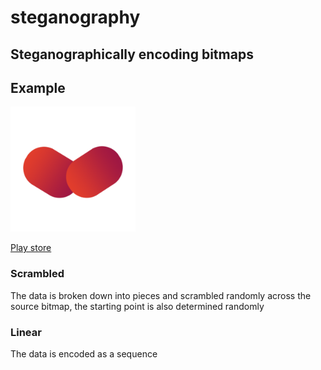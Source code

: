 # steganography

## Steganographically encoding bitmaps 

## Example 
<img src="exmp/stenago_logo.png" alt="logo" width="200px" height="200px"/>

[Play store](https://play.google.com/store/apps/details?id=com.mtr.stegano)

### Scrambled

The data is broken down into pieces and scrambled randomly across the source bitmap, 
the starting point is also determined randomly

### Linear 

The data is encoded as a sequence
